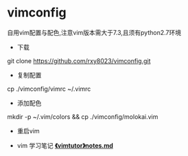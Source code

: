 # vimconfig
自用vim配置与配色,注意vim版本需大于7.3,且须有python2.7环境

- 下载

git clone https://github.com/rxy8023/vimconfig.git
- 复制配置

cp ./vimconfig/vimrc ~/.vimrc

- 添加配色

mkdir -p ~/.vim/colors && cp ./vimconfig/molokai.vim

- 重启vim

- vim 学习笔记
[**《vimtutor》notes.md**](https://github.com/rxy8023/vimconfig/blob/master/《vimtutor》notes.md)
